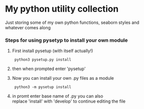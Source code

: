 # My python utility collection

Just storing some of my own python functions, seaborn styles and whatever comes along


### Steps for using pysetyp to install your own module  

1. First install pysetup (with itself actually!)  

        python3 pysetup.py install  

2. then when prompted enter 'pysetup'  
3. Now you can install your own .py files as a module  

        python3 -m pysetup install  

4. in promt enter base name of <yourfile>.py  you can also replace 'install' with 'develop' to continue editing the file  
